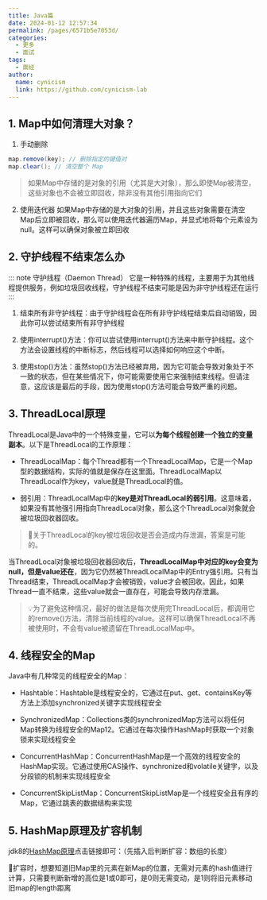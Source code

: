```yaml
---
title: Java篇
date: 2024-01-12 12:57:34
permalink: /pages/6571b5e7053d/
categories:
  - 更多
  - 面试
tags:
  - 面经
author: 
  name: cynicism
  link: https://github.com/cynicism-lab
---
```

## 1. Map中如何清理大对象？
1. 手动删除
```java
map.remove(key); // 删除指定的键值对
map.clear(); // 清空整个 Map
```

>如果Map中存储的是对象的引用（尤其是大对象），那么即使Map被清空，这些对象也不会被立即回收，除非没有其他引用指向它们

2. 使用迭代器
如果Map中存储的是大对象的引用，并且这些对象需要在清空Map后立即被回收，那么可以使用迭代器遍历Map，并显式地将每个元素设为null。这样可以确保对象被立即回收


## 2. 守护线程不结束怎么办
::: note 守护线程（Daemon Thread）
它是一种特殊的线程，主要用于为其他线程提供服务，例如垃圾回收线程，守护线程不结束可能是因为非守护线程还在运行
:::
1. 结束所有非守护线程：由于守护线程会在所有非守护线程结束后自动销毁，因此你可以尝试结束所有非守护线程

2. 使用interrupt()方法：你可以尝试使用interrupt()方法来中断守护线程。这个方法会设置线程的中断标志，然后线程可以选择如何响应这个中断。

3. 使用stop()方法：虽然stop()方法已经被弃用，因为它可能会导致对象处于不一致的状态，但在某些情况下，你可能需要使用它来强制结束线程。但请注意，这应该是最后的手段，因为使用stop()方法可能会导致严重的问题。

## 3. ThreadLocal原理
ThreadLocal是Java中的一个特殊变量，它可以**为每个线程创建一个独立的变量副本**。以下是ThreadLocal的工作原理：

- ThreadLocalMap：每个Thread都有一个ThreadLocalMap，它是一个Map型的数据结构，实际的值就是保存在这里面。ThreadLocalMap以ThreadLocal作为key，value就是ThreadLocal的值。

- 弱引用：ThreadLocalMap中的**key是对ThreadLocal的弱引用**。这意味着，如果没有其他强引用指向ThreadLocal对象，那么这个ThreadLocal对象就会被垃圾回收器回收。

>🔎关于ThreadLocal的key被垃圾回收是否会造成内存泄漏，答案是可能的。

当ThreadLocal对象被垃圾回收器回收后，**ThreadLocalMap中对应的key会变为null，但是value还在**，因为它仍然被ThreadLocalMap中的Entry强引用。只有当Thread结束，ThreadLocalMap才会被销毁，value才会被回收。因此，如果Thread一直不结束，这些value就会一直存在，可能会导致内存泄漏。

>💡为了避免这种情况，最好的做法是每次使用完ThreadLocal后，都调用它的remove()方法，清除当前线程的value。这样可以确保ThreadLocal不再被使用时，不会有value被遗留在ThreadLocalMap中。

## 4. 线程安全的Map
Java中有几种常见的线程安全的Map：

- Hashtable：Hashtable是线程安全的，它通过在put、get、containsKey等方法上添加synchronized关键字实现线程安全

- SynchronizedMap：Collections类的synchronizedMap方法可以将任何Map转换为线程安全的Map12。它通过在每次操作HashMap时获取一个对象锁来实现线程安全

- ConcurrentHashMap：ConcurrentHashMap是一个高效的线程安全的HashMap实现。它通过使用CAS操作、synchronized和volatile关键字，以及分段锁的机制来实现线程安全

- ConcurrentSkipListMap：ConcurrentSkipListMap是一个线程安全且有序的Map，它通过跳表的数据结构来实现

## 5. HashMap原理及扩容机制
jdk8的<a href="https://tech.meituan.com/2016/06/24/java-hashmap.html">HashMap原理</a>点击链接即可：（先插入后判断扩容：数组的长度）  


🔎扩容时，想要知道旧Map里的元素在新Map的位置，无需对元素的hash值进行计算，只需要判断新增的高位是1或0即可，是0则无需变动，是1则将旧元素移动旧map的length距离

